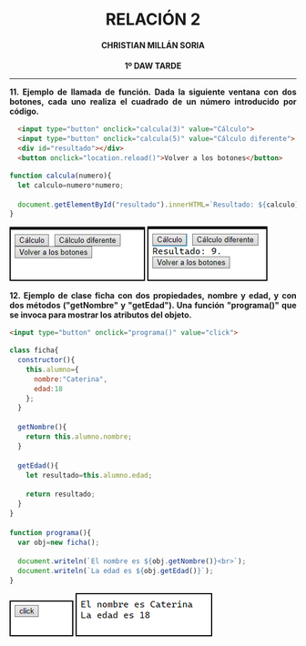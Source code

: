 <style>
  h1, h2, h3, h4, h5, h6{
    text-align: center;
    font-weight: bold;
    border: none;
    margin-bottom: 0px;
  }

  p{
    text-align: justify;
  }

  img{
    border: 2px solid black;
  }
</style>

<h1>RELACIÓN 2</h1>

<h4>CHRISTIAN MILLÁN SORIA</h4>

<h4>1º DAW TARDE</h4>

<hr>

<p><b>11. Ejemplo de llamada de función. Dada la siguiente ventana con dos botones, cada uno realiza el cuadrado de un número introducido por código.</b></p>

```html
  <input type="button" onclick="calcula(3)" value="Cálculo">
  <input type="button" onclick="calcula(5)" value="Cálculo diferente">
  <div id="resultado"></div>
  <button onclick="location.reload()">Volver a los botones</button>
```

```js
function calcula(numero){
  let calculo=numero*numero;

  document.getElementById("resultado").innerHTML=`Resultado: ${calculo}.`;
}
```

<img src="img/1.png">

<img src="img/2.png">

<p><b>12. Ejemplo de clase ficha con dos propiedades, nombre y edad, y con dos métodos ("getNombre" y "getEdad"). Una función "programa()" que se invoca para mostrar los atributos del objeto.</b></p>

```html
<input type="button" onclick="programa()" value="click">
```

```js
class ficha{
  constructor(){
    this.alumno={
      nombre:"Caterina",
      edad:18
    };
  }

  getNombre(){
    return this.alumno.nombre;
  }

  getEdad(){
    let resultado=this.alumno.edad;

    return resultado;
  }
}

function programa(){
  var obj=new ficha();

  document.writeln(`El nombre es ${obj.getNombre()}<br>`);
  document.writeln(`La edad es ${obj.getEdad()}`);
}
```

<img src="img/3.png">

<img src="img/4.png">